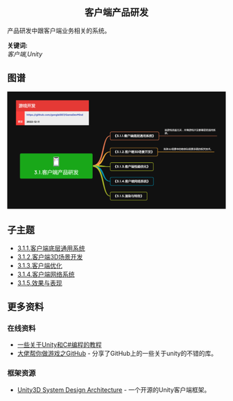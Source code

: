 <h2 align="center">客户端产品研发</h2>
<p>
产品研发中跟客户端业务相关的系统。
</p>

**关键词:**<br/> 
*客户端,Unity*

## 图谱
![图片加载中...](../exports/3.1.客户端产品研发.png?raw=true)

## 子主题
* [3.1.1.客户端底层通用系统](mds/3.1.1.客户端底层通用系统.md)
* [3.1.2.客户端3D场景开发](mds/3.1.2.客户端3D场景开发.md)
* [3.1.3.客户端优化](mds/3.1.3.客户端优化.md)
* [3.1.4.客户端网络系统](mds/3.1.4.客户端网络系统.md)
* [3.1.5.效果与表现](mds/3.1.5.效果与表现.md)

## 更多资料

### 在线资料
* [一些关于Unity和C#编程的教程](https://catlikecoding.com/unity/tutorials/)
* [大佬帮你做游戏之GitHub](https://zhuanlan.zhihu.com/p/591864923) - 分享了GitHub上的一些关于unity的不错的库。

### 框架资源
* [Unity3D System Design Architecture](https://github.com/liangxiegame/QFramework) - 一个开源的Unity客户端框架。
